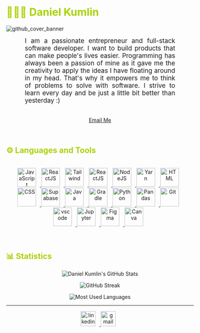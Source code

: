 <h1 style="color: #AAD100;"> 🧑🏼‍💻 Daniel Kumlin </h1>

![github_cover_banner](https://github.com/RestartDK/RestartDK/assets/58006998/299aa593-b22e-4500-9604-48712ff57ae7)

<p align:"center" style="text-align: justify; margin: 0 50px; font-size: 17px;" >
    I am a passionate entrepreneur and full-stack software developer. I want to build products that can make people's lives easier. Programming has always been a passion of mine as it gave me the creativity to apply the ideas I have floating around in my head. That's why it empowers me to think of problems to solve with software. I strive to learn every day and be just a little bit better than yesterday :)
<br>
<br>
<div align="center">

[Email Me](mailto:dkumlin@me.com)
</div>
</p>    
<br>
<!-- Languages and Tools -->

<h2 style="color: #AAD100">⚙️ Languages and Tools</h2>
<br>   
<!-- Icons Resources -->
<!-- https://devicon.dev/ -->
<!-- https://cdn.jsdelivr.net/npm/simple-icons@v3/icons/ -->
<div align="center">
  <a href="https://developer.mozilla.org/en-US/docs/Web/JavaScript" target="_blank" rel="noreferrer">
      <img  alt="JavaScript" height="50px" style="padding-right:10px;" src="https://cdn.jsdelivr.net/gh/devicons/devicon/icons/javascript/javascript-plain.svg"/>
  </a>
  <a href="https://reactjs.org/" target="_blank" rel="noreferrer">
      <img  alt="ReactJS" height="50px" style="padding-right:10px;" src="https://cdn.jsdelivr.net/gh/devicons/devicon/icons/react/react-original.svg" />
  </a>
  <a href="https://reactjs.org/" target="_blank" rel="noreferrer">
      <img  alt="Tailwind" height="50px" style="padding-right:10px;" src="https://cdn.jsdelivr.net/gh/devicons/devicon/icons/tailwindcss/tailwindcss-plain.svg" />
  </a>
  <a href="https://vitejs.dev/" target="_blank" rel="noreferrer">
      <img  alt="ReactJS" height="50px" style="padding-right:10px;" src="https://upload.wikimedia.org/wikipedia/commons/f/f1/Vitejs-logo.svg" />
  </a>
  <a href="https://nodejs.org/en/" target="_blank" rel="noreferrer">
      <img  alt="NodeJS" height="50px" style="padding-right:10px;" src="https://cdn.jsdelivr.net/gh/devicons/devicon/icons/nodejs/nodejs-original.svg"/>
  </a>
  <a href="https://yarnpkg.com/" target="_blank" rel="noreferrer">
      <img  alt="Yarn" height="50px" style="padding-right:10px;" src="https://cdn.jsdelivr.net/npm/simple-icons@3.13.0/icons/yarn.svg"/>
  </a>
  <a href="https://developer.mozilla.org/en-US/docs/Web/HTML" target="_blank" rel="noreferrer">
      <img  alt="HTML" height="50px" style="padding-right:10px;" src="https://cdn.jsdelivr.net/gh/devicons/devicon/icons/html5/html5-original.svg"/>
  </a>
  <a href="https://developer.mozilla.org/en-US/docs/Web/CSS" target="_blank" rel="noreferrer">
      <img  alt="CSS" height="50px" style="padding-right:10px;" src="https://cdn.jsdelivr.net/gh/devicons/devicon/icons/css3/css3-original.svg"/>
  </a>
  <a href="https://supabase.com/" target="_blank" rel="noreferrer">
      <img  alt="Supabase" height="50px" style="padding-right:10px;" src="https://www.vectorlogo.zone/logos/supabase/supabase-icon.svg"/>
  </a>
  <a href="https://www.java.com/en/" target="_blank" rel="noreferrer">
      <img  alt="Java" height="50px" style="padding-right:10px;" src="https://cdn.jsdelivr.net/gh/devicons/devicon/icons/java/java-original.svg"/>
  </a>    
  <a href="https://gradle.org/" target="_blank" rel="noreferrer">
      <img  alt="Gradle" height="50px" style="padding-right:10px;" src="https://cdn.jsdelivr.net/gh/devicons/devicon/icons/gradle/gradle-plain.svg"/>
  </a>
  <a href="https://www.python.org/" target="_blank" rel="noreferrer">
      <img  alt="Python" height="50px" style="padding-right:10px;" src="https://cdn.jsdelivr.net/gh/devicons/devicon/icons/python/python-original.svg"/>
  </a>
  <a href="https://pandas.pydata.org/" target="_blank" rel="noreferrer">
      <img  alt="Pandas" height="50px" style="padding-right:10px;" src="https://cdn.jsdelivr.net/gh/devicons/devicon/icons/pandas/pandas-original.svg"/>
  </a>
  <a href="https://git-scm.com/" target="_blank" rel="noreferrer">
      <img  alt="Git" height="50px" style="padding-right:10px;" src="https://cdn.jsdelivr.net/gh/devicons/devicon/icons/git/git-original.svg"/>
  </a>
  <a href="https://code.visualstudio.com/" target="_blank" rel="noreferrer">
      <img  alt="vscode" height="50px" style="padding-right:10px;"src="https://cdn.jsdelivr.net/gh/devicons/devicon/icons/vscode/vscode-original.svg"/>
  </a>
  <a href="http://jupyter.org/" target="_blank" rel="noreferrer">
      <img  alt="Jupyter" height="50px" style="padding-right:10px;"src="https://cdn.jsdelivr.net/gh/devicons/devicon/icons/jupyter/jupyter-original-wordmark.svg"/>
  </a>
  <a href="https://www.figma.com/" target="_blank" rel="noreferrer">
      <img  alt="Figma" height="50px" style="padding-right:10px;" src="https://cdn.jsdelivr.net/gh/devicons/devicon/icons/figma/figma-original.svg"/> 
  </a>
  <a href="https://www.canva.com/" target="_blank" rel="noreferrer">
      <img  alt="Canva" height="50px" style="padding-right:10px;" src="https://cdn.jsdelivr.net/gh/devicons/devicon/icons/canva/canva-original.svg"/> 
  </a>
</div>
<br>
<br>

<!-- Statistics -->

<h2 style="color: #AAD100">📊 Statistics</h2>
<!-- Begin Stats Cards -->
<!-- Resources:  -->
<!-- Github & Languages Stats: https://github.com/anuraghazra/github-readme-stats --> 
<!-- Streak Stats: https://github.com/denvercoder1/github-readme-streak-stats -->
<!-- Change the value after ?username= to your GitHub username. -->
<div class="stats" align="center">

![Daniel Kumlin's GitHub Stats](https://github-readme-stats.vercel.app/api?username=RestartDK&hide=stars&count_private=true&show_icons=true&theme=merko&border_radius=20)

![GitHub Streak](https://streak-stats.demolab.com?user=RestartDK&count_private=true&theme=merko&border_radius=20)

<!-- ![Most Used Languages](https://github-readme-stats.vercel.app/api/top-langs/?username=RestartDK&show_icons=true&theme=algolia&border_radius=20) -->
    
<!-- compact programming languages layout -->
![Most Used Languages](https://github-readme-stats.vercel.app/api/top-langs/?username=RestartDK&layout=compact&show_icons=true&theme=merko&border_radius=20)
</div>
<!--  End Stats Cards -->

---
<!-- Begin Footer -->
<!-- Icons Resources -->
<!-- https://devicon.dev/ -->
<div class="footer" align="center" style="margin:15px;">
    <a href="www.linkedin.com/in/daniel-kumlin-154211238" target="_blank">
        <img  style="margin:0 10px 10px 0;" src="https://cdn.jsdelivr.net/gh/devicons/devicon/icons/linkedin/linkedin-original.svg" alt="linkedin" width="40px"/>
    </a>
    <a href="mailto:thenoobyzombie@gmail.com" target="_blank">
        <img style="margin:0 10px 10px 0;" src="https://github.com/RestartDK/RestartDK/assets/58006998/4fe80cde-65ef-48e3-a3f0-f275e5c686c3" alt="gmail" width="40px"/>
    </a>
</div>
<!-- End Footer -->
